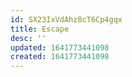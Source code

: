 ```yaml
---
id: SX23IxVdAhz8cT6Cp4gqx
title: Escape
desc: ''
updated: 1641773441098
created: 1641773441098
---
```




